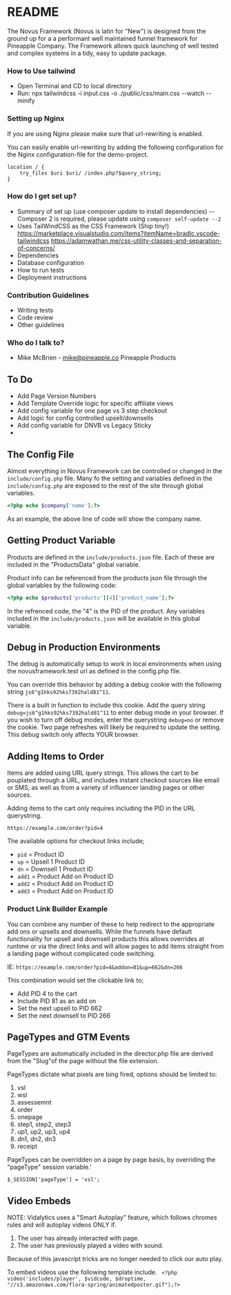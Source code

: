 # README

The Novus Framework (Novus is latin for "New") is designed from the ground up for a a performant well maintained funnel framework for Pineapple Company. The Framework allows quick launching of well tested
and complex systems in a tidy, easy to update package.

### How to Use tailwind

- Open Terminal and CD to local directory
- Run: npx tailwindcss -i input.css -o ./public/css/main.css --watch --minify

### Setting up Nginx

If you are using Nginx please make sure that url-rewriting is enabled.

You can easily enable url-rewriting by adding the following configuration for the Nginx configuration-file for the demo-project.

```
location / {
    try_files $uri $uri/ /index.php?$query_string;
}
```

### How do I get set up?

- Summary of set up (use composer update to install dependencies)
-- Composer 2 is required, please update using ```composer self-update --2```
- Uses TailWindCSS as the CSS Framework (Ship tiny!)
  https://marketplace.visualstudio.com/items?itemName=bradlc.vscode-tailwindcss
  https://adamwathan.me/css-utility-classes-and-separation-of-concerns/
- Dependencies
- Database configuration
- How to run tests
- Deployment instructions

### Contribution Guidelines

- Writing tests
- Code review
- Other guidelines

### Who do I talk to?

- Mike McBrien - mike@pineapple.co Pineapple Products


## To Do

- Add Page Version Numbers
- Add Template Override logic for specific affiliate views
- Add config variable for one page vs 3 step checkout
- Add logic for config controlled upsell/downsells
- Add config variable for DNVB vs Legacy Sticky
-

## The Config File
Almost everything in Novus Framework can be controlled or changed in the `include/config.php` file. Many fo the setting and variables defined in the
`include/config.php` are exposed to the rest of the site through global variables.

```php
<?php echo $company['name'];?>
```

As an example, the above line of code will show the company name.

## Getting Product Variable

Products are defined in the `include/products.json` file. Each of these are included in the "ProductsData" global variable.

Product info can be referenced from the products json file through the global variables by the following code:
```php
<?php echo $products['products'][4]['product_name'];?>
```

In the refrenced code, the "4" is the PID of the product. Any variables included in the `include/products.json` will be available in this global variable.

## Debug in Production Environments
The debug is automatically setup to work in local environments when using the novusframework.test url as defined in the config.php file.

You can override this behavior by adding a debug cookie with the following string `js6^g1hks92%ks7392hald81^11`.

There is a built in function to include this cookie. Add the query string `debug=js6^g1hks92%ks7392hald81^11` to enter debug mode in your browser. If you wish to turn off debug modes, enter the querystring `debug=no` or remove the cookie. Two page refreshes will likely be required to update the setting. This debug switch only affects YOUR browser.

## Adding Items to Order

Items are added using URL query strings. This allows the cart to be pouplated through a URL, and includes instant checkout sources
like email or SMS, as well as from a variety of influencer landing pages or other sources.

Adding items to the cart only requires including the PID in the URL querystring.

`https://example.com/order?pid=4`

The available options for checkout links include;

- `pid` = Product ID
- `up` = Upsell 1 Product ID
- `dn` = Downsell 1 Product ID
- `add1` = Product Add on Product ID
- `add2` = Product Add on Product ID
- `add3` = Product Add on Product ID

### Product Link Builder Example

You can combine any number of these to help redirect to the appropriate add ons or upsells and downsells.
While the funnels have default functionality for upsell and downsell products
this allows overrides at runtime or via the direct links and will allow
pages to add items straight from a landing page without complicated code switching.

IE: `https://example.com/order?pid=4&addon=81&up=662&dn=266`

This combination would set the clickable link to;
- Add PID 4 to the cart
- Include PID 81 as an add on
- Set the next upsell to PID 662
- Set the next downsell to PID 266

## PageTypes and GTM Events
PageTypes are automatically included in the director.php file are derived from the
"Slug"of the page without the file extension.

PageTypes dictate what pixels are bing fired, options should be limited to:

  1. vsl
  2. wsl
  3. assessemnt
  4. order
  5. onepage
  6. step1, step2, step3
  7. up1, up2, up3, up4
  8. dn1, dn2, dn3
  9. receipt

PageTypes can be overridden on a page by page basis, by overriding the "pageType" session variable.'

```$_SESSION['pageType'] = 'vsl';```

## Video Embeds
NOTE: Vidalytics uses a "Smart Autoplay" feature, which follows chromes rules and will autoplay videos ONLY if.
1. The user has already interacted with page.
2. The user has previously played a video with sound.

Because of this javascript tricks are no longer needed to click our auto play.


To embed videos use the following template include.
``` <?php video('includes/player', $vidcode, $droptime, "//s3.amazonaws.com/flora-spring/animatedposter.gif");?>```







